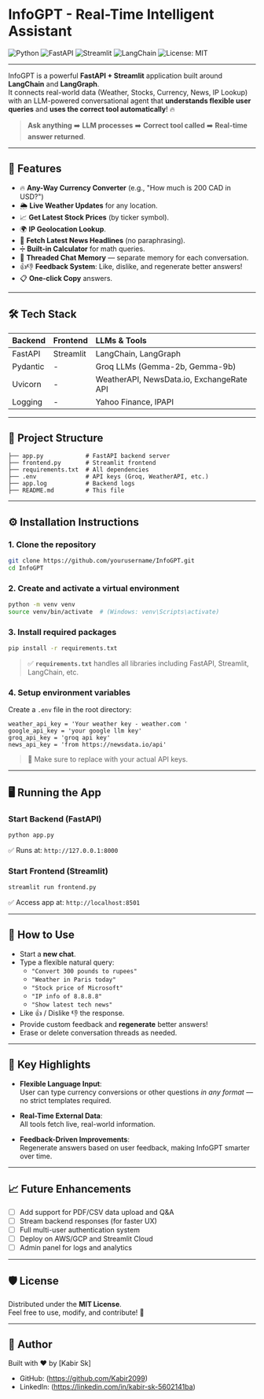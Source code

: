 

# InfoGPT - Real-Time Intelligent Assistant

![Python](https://img.shields.io/badge/Python-3.10%2B-blue)
![FastAPI](https://img.shields.io/badge/FastAPI-Backend-green)
![Streamlit](https://img.shields.io/badge/Streamlit-Frontend-orange)
![LangChain](https://img.shields.io/badge/LangChain-Framework-ff69b4)
![License: MIT](https://img.shields.io/badge/License-MIT-green)

---

InfoGPT is a powerful **FastAPI + Streamlit** application built around **LangChain** and **LangGraph**.  
It connects real-world data (Weather, Stocks, Currency, News, IP Lookup) with an LLM-powered conversational agent that **understands flexible user queries** and **uses the correct tool automatically**! 🔥

> **Ask anything** ➡️ **LLM processes** ➡️ **Correct tool called** ➡️ **Real-time answer returned**.

---

## 🚀 Features

- 🔥 **Any-Way Currency Converter** (e.g., "How much is 200 CAD in USD?")
- 🌦️ **Live Weather Updates** for any location.
- 📈 **Get Latest Stock Prices** (by ticker symbol).
- 🌍 **IP Geolocation Lookup**.
- 📰 **Fetch Latest News Headlines** (no paraphrasing).
- ➗ **Built-in Calculator** for math queries.
- 🧠 **Threaded Chat Memory** — separate memory for each conversation.
- 👍👎 **Feedback System**: Like, dislike, and regenerate better answers!
- 📋 **One-click Copy** answers.

---

## 🛠️ Tech Stack

| Backend | Frontend | LLMs & Tools |
| :--- | :--- | :--- |
| FastAPI | Streamlit | LangChain, LangGraph |
| Pydantic | - | Groq LLMs (Gemma-2b, Gemma-9b) |
| Uvicorn | - | WeatherAPI, NewsData.io, ExchangeRate API |
| Logging | - | Yahoo Finance, IPAPI |

---

## 📂 Project Structure

```
├── app.py            # FastAPI backend server
├── frontend.py       # Streamlit frontend
├── requirements.txt  # All dependencies
├── .env              # API keys (Groq, WeatherAPI, etc.)
├── app.log           # Backend logs
├── README.md         # This file
```

---

## ⚙️ Installation Instructions

### 1. Clone the repository

```bash
git clone https://github.com/yourusername/InfoGPT.git
cd InfoGPT
```

### 2. Create and activate a virtual environment

```bash
python -m venv venv
source venv/bin/activate  # (Windows: venv\Scripts\activate)
```

### 3. Install required packages

```bash
pip install -r requirements.txt
```

> ✅ **`requirements.txt`** handles all libraries including FastAPI, Streamlit, LangChain, etc.

### 4. Setup environment variables

Create a `.env` file in the root directory:

```dotenv
weather_api_key = 'Your weather key - weather.com '
google_api_key = 'your google llm key'
groq_api_key = 'groq api key'
news_api_key = 'from https://newsdata.io/api'
```

> 🚨 Make sure to replace with your actual API keys.

---

## 🖥️ Running the App

### Start Backend (FastAPI)

```bash
python app.py
```
✅ Runs at: `http://127.0.0.1:8000`

### Start Frontend (Streamlit)

```bash
streamlit run frontend.py
```
✅ Access app at: `http://localhost:8501`

---

## 💬 How to Use

- Start a **new chat**.
- Type a flexible natural query:
  - `"Convert 300 pounds to rupees"`
  - `"Weather in Paris today"`
  - `"Stock price of Microsoft"`
  - `"IP info of 8.8.8.8"`
  - `"Show latest tech news"`
- Like 👍 / Dislike 👎 the response.
- Provide custom feedback and **regenerate** better answers!
- Erase or delete conversation threads as needed.

---

## 🧠 Key Highlights

- **Flexible Language Input**:  
  User can type currency conversions or other questions *in any format* — no strict templates required.

- **Real-Time External Data**:  
  All tools fetch live, real-world information.

- **Feedback-Driven Improvements**:  
  Regenerate answers based on user feedback, making InfoGPT smarter over time.

---

## 📈 Future Enhancements

- [ ] Add support for PDF/CSV data upload and Q&A
- [ ] Stream backend responses (for faster UX)
- [ ] Full multi-user authentication system
- [ ] Deploy on AWS/GCP and Streamlit Cloud
- [ ] Admin panel for logs and analytics

---

## 🛡 License

Distributed under the **MIT License**.  
Feel free to use, modify, and contribute! 🚀

---

## 👤 Author

Built with ❤️ by [Kabir Sk]

- GitHub: (https://github.com/Kabir2099)
- LinkedIn: (https://linkedin.com/in/kabir-sk-5602141ba)





